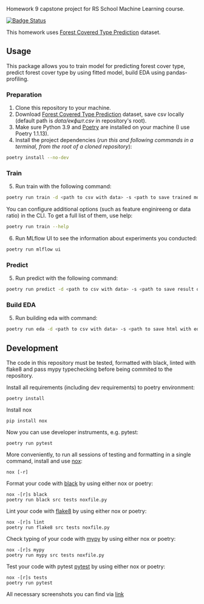Homework 9 capstone project for RS School Machine Learning course.

[![Badge Status](https://github.com/DmitryKarpuk/9_evaluation_selection/actions/workflows/tests.yml/badge.svg?branch=master)](https://github.com/DmitryKarpuk/9_evaluation_selection/actions/workflows/tests.yml)

This homework uses [Forest Covered Type Prediction](https://www.kaggle.com/competitions/forest-cover-type-prediction/data) dataset.

## Usage

This package allows you to train model for predicting forest cover type, predict forest cover type by using fitted model, build EDA using pandas-profiling.

### Preparation
1. Clone this repository to your machine.
2. Download [Forest Covered Type Prediction](https://www.kaggle.com/competitions/forest-cover-type-prediction/data) dataset, save csv locally (default path is *data/екфшт.csv* in repository's root).
3. Make sure Python 3.9 and [Poetry](https://python-poetry.org/docs/) are installed on your machine (I use Poetry 1.1.13).
4. Install the project dependencies (*run this and following commands in a terminal, from the root of a cloned repository*):
```sh
poetry install --no-dev
```

### Train
5. Run train with the following command:
```sh
poetry run train -d <path to csv with data> -s <path to save trained model> -p <path to json with tuning or estimate params> -m <model for train> -st <method of model selection> 
```
You can configure additional options (such as feature enginireeng or data ratio) in the CLI. To get a full list of them, use help:
```sh
poetry run train --help
```
6. Run MLflow UI to see the information about experiments you conducted:
```sh
poetry run mlflow ui
```

### Predict
5. Run predict with the following command:
 ```sh
poetry run predict -d <path to csv with data> -s <path to save result of prediction> -m <path to .joblib or mlflow model> 
```

### Build EDA
5. Run building eda with command:
 ```sh
poetry run eda -d <path to csv with data> -s <path to save html with eda report> 
```

## Development

The code in this repository must be tested, formatted with black, linted with flake8 and pass mypy typechecking before being commited to the repository.

Install all requirements (including dev requirements) to poetry environment:
```
poetry install
```
Install nox
```
pip install nox
```
Now you can use developer instruments, e.g. pytest:
```
poetry run pytest
```
More conveniently, to run all sessions of testing and formatting in a single command, install and use [nox](https://nox.thea.codes/en/stable/): 
```
nox [-r]
```
Format your code with [black](https://github.com/psf/black) by using either nox or poetry:
```
nox -[r]s black
poetry run black src tests noxfile.py
```
Lint your code with [flake8](https://pypi.org/project/flake8/) by using either nox or poetry:
```
nox -[r]s lint
poetry run flake8 src tests noxfile.py
```
Check typing of your code with [mypy](https://github.com/python/mypy) by using either nox or poetry:
```
nox -[r]s mypy
poetry run mypy src tests noxfile.py
```
Test your code with pytest [pytest](https://docs.pytest.org/en/7.1.x/) by using either nox or poetry:
```
nox -[r]s tests
poetry run pytest
```

All necessary screenshots you can find via [link](https://github.com/DmitryKarpuk/9_evaluation_selection/blob/master/reports/report.md)